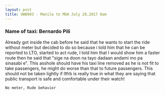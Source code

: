 ```yaml
---
layout: post
title: UWB903 - Manila to MOA July 28,2017 8am
---
```


### Name of taxi: Bernardo Pili

Already got inside the cab before he said that he wants to start the ride without meter but decided to do so because i told him that he can be reported to LTO, started to act rude, I told him that I would show him a faster route then he said that "sige na doon na tayo dadaan andami mo pa sinasabi e". This asshole should have his taxi line removed as he is not fit to take passengers, he might do worse than that to future passengers. This should not be taken lightly if ltfrb is really true in what they are saying that public transport is safe and comfortable under their watch!

```No meter, Rude behavior```
